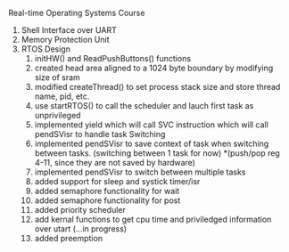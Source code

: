 Real-time Operating Systems Course
1. Shell Interface over UART
2. Memory Protection Unit 
3. RTOS Design
	1) initHW() and ReadPushButtons() functions
	2) created head area aligned to a 1024 byte boundary by modifying size of sram
	3) modified createThread() to set process stack size and store thread name, pid, etc.
	4) use startRTOS() to call the scheduler and lauch first task as unprivileged
	5) implemented yield which will call SVC instruction which will call pendSVisr to handle task Switching
	6) implemented pendSVisr to save context of task when switching between tasks. (switching between 1 task for now)
			*(push/pop reg 4-11, since they are not saved by hardware)
	7) implemented pendSVisr to switch between multiple tasks
	8) added support for sleep and systick timer/isr
	9) added semaphore functionality for  wait
	10) added semaphore functionality for post
	11) added priority scheduler 
	12) add kernal functions to get cpu time and priviledged information over utart (...in progress)
	13) added preemption
